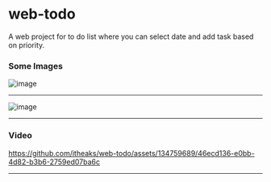 # web-todo
A web project for to do list where you can select date and add task based on priority.

### Some Images
![image](https://github.com/itheaks/web-todo/assets/134759689/88f1b31d-3d0d-4c7f-8ff6-f37355f226ac)

---

![image](https://github.com/itheaks/web-todo/assets/134759689/b24ad13c-e20c-4dee-93e3-72d4cf1d5615)

--- 
 
### Video

https://github.com/itheaks/web-todo/assets/134759689/46ecd136-e0bb-4d82-b3b6-2759ed07ba6c

---  
